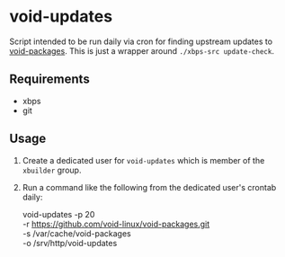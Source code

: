 void-updates
============

Script intended to be run daily via cron for finding upstream updates
to [void-packages][]. This is just a wrapper around `./xbps-src update-check`.

Requirements
------------

* xbps
* git

Usage
-----

1. Create a dedicated user for `void-updates` which is member of the
   `xbuilder` group.
2. Run a command like the following from the dedicated user's crontab
   daily:

    void-updates -p 20 \
      -r https://github.com/void-linux/void-packages.git \
      -s /var/cache/void-packages \
      -o /srv/http/void-updates

[void-packages]: https://github.com/void-linux/void-packages
